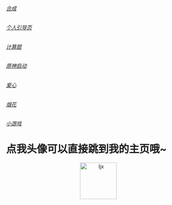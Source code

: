 ###### [合成](https://Ljxnbnb.github.io/Ljx/ys.html)

###### [个人引导页](https://ljxnbnb.github.io/Ljx/grydy/index.html)

###### [计算题](https://Ljxnbnb.github.io/Ljx/js.html)

###### [原神启动](https://Ljxnbnb.github.io/Ljx/ys.html)

###### [爱心](https://Ljxnbnb.github.io/Ljx/love.html)

###### [烟花](https://Ljxnbnb.github.io/Ljx/yh.html)

###### [小游戏](https://Ljxnbnb.github.io/Ljx/xyx.html)

# 点我头像可以直接跳到我的主页哦~

<p align="center">
  <a href="https://github.com/Ljxnbnb/Ljx"><img src="https://Ljxnbnb.github.io/Ljx/hhh/ClickAfter.png?raw=true" width="100" height="100" alt="ljx"></a>
</p>
<div align="center">

